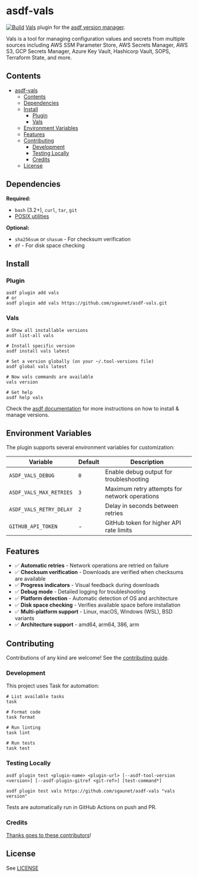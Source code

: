 # asdf-vals

[![Build](https://github.com/sgaunet/asdf-vals/actions/workflows/build.yml/badge.svg)](https://github.com/sgaunet/asdf-vals/actions/workflows/build.yml)
[Vals](https://github.com/helmfile/vals) plugin for the [asdf version manager](https://asdf-vm.com).

Vals is a tool for managing configuration values and secrets from multiple sources including AWS SSM Parameter Store, AWS Secrets Manager, AWS S3, GCP Secrets Manager, Azure Key Vault, Hashicorp Vault, SOPS, Terraform State, and more.

## Contents

- [asdf-vals](#asdf-vals)
  - [Contents](#contents)
  - [Dependencies](#dependencies)
  - [Install](#install)
    - [Plugin](#plugin)
    - [Vals](#vals)
  - [Environment Variables](#environment-variables)
  - [Features](#features)
  - [Contributing](#contributing)
    - [Development](#development)
    - [Testing Locally](#testing-locally)
    - [Credits](#credits)
  - [License](#license)

## Dependencies

**Required:**
- `bash` (3.2+), `curl`, `tar`, `git`
- [POSIX utilities](https://pubs.opengroup.org/onlinepubs/9699919799/idx/utilities.html)

**Optional:**
- `sha256sum` or `shasum` - For checksum verification
- `df` - For disk space checking

## Install

### Plugin

```shell
asdf plugin add vals
# or
asdf plugin add vals https://github.com/sgaunet/asdf-vals.git
```

### Vals

```shell
# Show all installable versions
asdf list-all vals

# Install specific version
asdf install vals latest

# Set a version globally (on your ~/.tool-versions file)
asdf global vals latest

# Now vals commands are available
vals version

# Get help
asdf help vals
```

Check the [asdf documentation](https://asdf-vm.com/guide/getting-started.html) for more instructions on how to install & manage versions.

## Environment Variables

The plugin supports several environment variables for customization:

| Variable | Default | Description |
|----------|---------|-------------|
| `ASDF_VALS_DEBUG` | `0` | Enable debug output for troubleshooting |
| `ASDF_VALS_MAX_RETRIES` | `3` | Maximum retry attempts for network operations |
| `ASDF_VALS_RETRY_DELAY` | `2` | Delay in seconds between retries |
| `GITHUB_API_TOKEN` | - | GitHub token for higher API rate limits |

## Features

- ✅ **Automatic retries** - Network operations are retried on failure
- ✅ **Checksum verification** - Downloads are verified when checksums are available
- ✅ **Progress indicators** - Visual feedback during downloads
- ✅ **Debug mode** - Detailed logging for troubleshooting
- ✅ **Platform detection** - Automatic detection of OS and architecture
- ✅ **Disk space checking** - Verifies available space before installation
- ✅ **Multi-platform support** - Linux, macOS, Windows (WSL), BSD variants
- ✅ **Architecture support** - amd64, arm64, 386, arm

## Contributing

Contributions of any kind are welcome! See the [contributing guide](CONTRIBUTING.md).

### Development

This project uses Task for automation:

```shell
# List available tasks
task

# Format code
task format

# Run linting
task lint

# Run tests
task test
```

### Testing Locally

```shell
asdf plugin test <plugin-name> <plugin-url> [--asdf-tool-version <version>] [--asdf-plugin-gitref <git-ref>] [test-command*]

asdf plugin test vals https://github.com/sgaunet/asdf-vals "vals version"
```

Tests are automatically run in GitHub Actions on push and PR.

### Credits

[Thanks goes to these contributors](https://github.com/sgaunet/asdf-vals/graphs/contributors)!

## License

See [LICENSE](LICENSE)